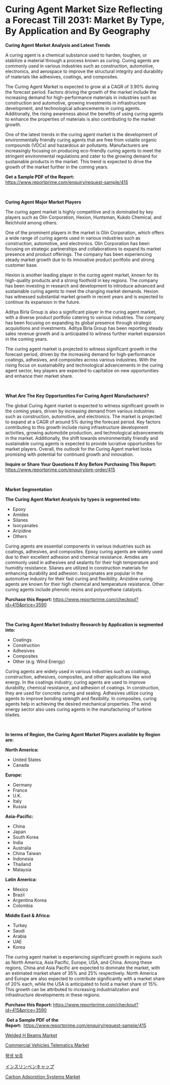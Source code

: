 <p><h1>Curing Agent Market Size Reflecting a Forecast Till 2031: Market By Type, By Application and By Geography</h1></p><p><strong>Curing Agent Market Analysis and Latest Trends</strong></p>
<p><p>A curing agent is a chemical substance used to harden, toughen, or stabilize a material through a process known as curing. Curing agents are commonly used in various industries such as construction, automotive, electronics, and aerospace to improve the structural integrity and durability of materials like adhesives, coatings, and composites.</p><p>The Curing Agent Market is expected to grow at a CAGR of 3.90% during the forecast period. Factors driving the growth of the market include the increasing demand for high-performance materials in industries such as construction and automotive, growing investments in infrastructure development, and technological advancements in curing agents. Additionally, the rising awareness about the benefits of using curing agents to enhance the properties of materials is also contributing to the market growth.</p><p>One of the latest trends in the curing agent market is the development of environmentally friendly curing agents that are free from volatile organic compounds (VOCs) and hazardous air pollutants. Manufacturers are increasingly focusing on producing eco-friendly curing agents to meet the stringent environmental regulations and cater to the growing demand for sustainable products in the market. This trend is expected to drive the growth of the market further in the coming years.</p></p>
<p><strong>Get a Sample PDF of the Report:&nbsp;</strong> <a href="https://www.reportprime.com/enquiry/request-sample/415">https://www.reportprime.com/enquiry/request-sample/415</a></p>
<p>&nbsp;</p>
<p><strong>Curing Agent Major Market Players</strong></p>
<p><p>The curing agent market is highly competitive and is dominated by key players such as Olin Corporation, Hexion, Huntsman, Kukdo Chemical, and Reichhold among others. </p><p>One of the prominent players in the market is Olin Corporation, which offers a wide range of curing agents used in various industries such as construction, automotive, and electronics. Olin Corporation has been focusing on strategic partnerships and collaborations to expand its market presence and product offerings. The company has been experiencing steady market growth due to its innovative product portfolio and strong customer base.</p><p>Hexion is another leading player in the curing agent market, known for its high-quality products and a strong foothold in key regions. The company has been investing in research and development to introduce advanced and sustainable curing agents to meet the changing market demands. Hexion has witnessed substantial market growth in recent years and is expected to continue its expansion in the future.</p><p>Aditya Birla Group is also a significant player in the curing agent market, with a diverse product portfolio catering to various industries. The company has been focusing on expanding its global presence through strategic acquisitions and investments. Aditya Birla Group has been reporting steady sales revenue growth and is anticipated to witness further market expansion in the coming years.</p><p>The curing agent market is projected to witness significant growth in the forecast period, driven by the increasing demand for high-performance coatings, adhesives, and composites across various industries. With the rising focus on sustainability and technological advancements in the curing agent sector, key players are expected to capitalize on new opportunities and enhance their market share.</p></p>
<p>&nbsp;</p>
<p><strong>What Are The Key Opportunities For Curing Agent Manufacturers?</strong></p>
<p><p>The global Curing Agent market is expected to witness significant growth in the coming years, driven by increasing demand from various industries such as construction, automotive, and electronics. The market is projected to expand at a CAGR of around 5% during the forecast period. Key factors contributing to this growth include rising infrastructure development activities, growing automobile production, and technological advancements in the market. Additionally, the shift towards environmentally friendly and sustainable curing agents is expected to provide lucrative opportunities for market players. Overall, the outlook for the Curing Agent market looks promising with potential for continued growth and innovation.</p></p>
<p><strong>Inquire or Share Your Questions If Any Before Purchasing This Report:</strong> <a href="https://www.reportprime.com/enquiry/pre-order/415">https://www.reportprime.com/enquiry/pre-order/415</a></p>
<p>&nbsp;</p>
<p><strong>Market Segmentation</strong></p>
<p><strong>The Curing Agent Market Analysis by types is segmented into:</strong></p>
<p><ul><li>Epoxy</li><li>Amides</li><li>Silanes</li><li>Isocyanates</li><li>Arizidine</li><li>Others</li></ul></p>
<p><p>Curing agents are essential components in various industries such as coatings, adhesives, and composites. Epoxy curing agents are widely used due to their excellent adhesion and chemical resistance. Amides are commonly used in adhesives and sealants for their high temperature and humidity resistance. Silanes are utilized in construction materials for enhancing durability and adhesion. Isocyanates are popular in the automotive industry for their fast curing and flexibility. Arizidine curing agents are known for their high chemical and temperature resistance. Other curing agents include phenolic resins and polyurethane catalysts.</p></p>
<p><strong>Purchase this Report:&nbsp;</strong><a href="https://www.reportprime.com/checkout?id=415&price=3590">https://www.reportprime.com/checkout?id=415&price=3590</a></p>
<p>&nbsp;</p>
<p><strong>The Curing Agent Market Industry Research by Application is segmented into:</strong></p>
<p><ul><li>Coatings</li><li>Construction</li><li>Adhesives</li><li>Composites</li><li>Other (e.g. Wind Energy)</li></ul></p>
<p><p>Curing agents are widely used in various industries such as coatings, construction, adhesives, composites, and other applications like wind energy. In the coatings industry, curing agents are used to improve durability, chemical resistance, and adhesion of coatings. In construction, they are used for concrete curing and sealing. Adhesives utilize curing agents to improve bonding strength and flexibility. In composites, curing agents help in achieving the desired mechanical properties. The wind energy sector also uses curing agents in the manufacturing of turbine blades.</p></p>
<p>&nbsp;</p>
<p><strong>In terms of Region, the Curing Agent Market Players available by Region are:</strong></p>
<p>
    <p> <strong> North America: </strong>
        <ul>
            <li>United States</li>
            <li>Canada</li>
        </ul>
        </p> 
    <p> <strong> Europe: </strong>
        <ul>
            <li>Germany</li>
            <li>France</li>
            <li>U.K.</li>
            <li>Italy</li>
            <li>Russia</li>
        </ul>
        </p> 
    <p> <strong> Asia-Pacific: </strong>
        <ul>
            <li>China</li>
            <li>Japan</li>
            <li>South Korea</li>
            <li>India</li>
            <li>Australia</li>
            <li>China Taiwan</li>
            <li>Indonesia</li>
            <li>Thailand</li>
            <li>Malaysia</li>
        </ul>
        </p> 
    <p> <strong> Latin America: </strong>
        <ul>
            <li>Mexico</li>
            <li>Brazil</li>
            <li>Argentina Korea</li>
            <li>Colombia</li>
        </ul>
        </p> 
    <p> <strong> Middle East & Africa: </strong>
        <ul>
            <li>Turkey</li>
            <li>Saudi</li>
            <li>Arabia</li>
            <li>UAE</li>
            <li>Korea</li>
        </ul>
    </p>
    </p>
<p><p>The curing agent market is experiencing significant growth in regions such as North America, Asia Pacific, Europe, USA, and China. Among these regions, China and Asia Pacific are expected to dominate the market, with an estimated market share of 35% and 25% respectively. North America and Europe are also expected to contribute significantly with a market share of 20% each, while the USA is anticipated to hold a market share of 15%. This growth can be attributed to increasing industrialization and infrastructure developments in these regions.</p></p>
<p><strong>Purchase this Report: </strong><a href="https://www.reportprime.com/checkout?id=415&price=3590">https://www.reportprime.com/checkout?id=415&price=3590</a></p>
<p>&nbsp;<strong>Get a Sample PDF of the Report:&nbsp;&nbsp;</strong><a href="https://www.reportprime.com/enquiry/request-sample/415">https://www.reportprime.com/enquiry/request-sample/415</a></p>
<p><strong></strong></p>
<p><p><a href="https://github.com/Whitneyboyettebo9kiw7yr13/Market-Research-Report-List-1/blob/main/welded-h-beams-market.md">Welded H Beams Market</a></p><p><a href="https://issuu.com/reportprime-2/docs/commercial-vehicles-telematics-market-size-2030.pp">Commercial Vehicles Telematics Market</a></p><p><a href="https://github.com/vsn7qpua81q/Market-Research-Report-List-1/blob/main/2465158193149.md">평생 보증</a></p><p><a href="https://github.com/adcxff01450218/Market-Research-Report-List-1/blob/main/2634093193365.md">インスリンペンキャップ</a></p><p><a href="https://github.com/sonuprakash1/Market-Research-Report-List-1/blob/main/carbon-adsorption-systems-market.md">Carbon Adsorption Systems Market</a></p></p>